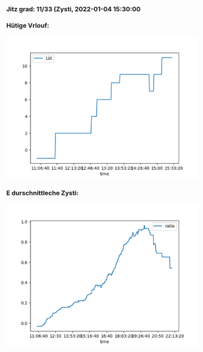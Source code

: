 ### Jitz grad: 11/33 (Zysti, 2022-01-04 15:30:00

### Hütige Vrlouf:
![Graph](Today.png)

### E durschnittleche Zysti:
![Graph](Zysti.png)